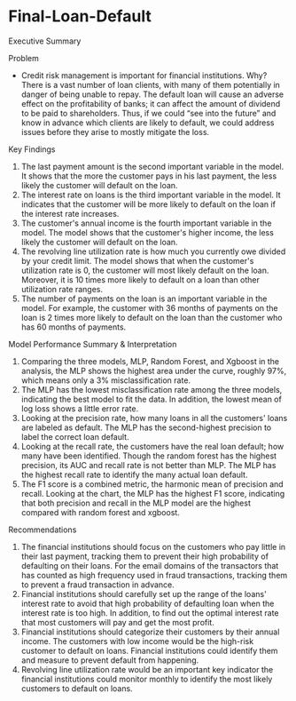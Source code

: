 # Final-Loan-Default

Executive Summary

Problem 
* Credit risk management is important for financial institutions. Why? There is a vast number of loan clients, with many of them potentially in danger of being unable to repay. The default loan will cause an adverse effect on the profitability of banks; it can affect the amount of dividend to be paid to shareholders. Thus, if we could “see into the future” and know in advance which clients are likely to default, we could address issues before they arise to mostly mitigate the loss.

Key Findings 
1.	The last payment amount is the second important variable in the model. It shows that the more the customer pays in his last payment, the less likely the customer will default on the loan.  
2.	The interest rate on loans is the third important variable in the model. It indicates that the customer will be more likely to default on the loan if the interest rate increases.
3.	The customer's annual income is the fourth important variable in the model. The model shows that the customer's higher income, the less likely the customer will default on the loan. 
4.	The revolving line utilization rate is how much you currently owe divided by your credit limit. The model shows that when the customer's utilization rate is 0, the customer will most likely default on the loan. Moreover, it is 10 times more likely to default on a loan than other utilization rate ranges.
5.	The number of payments on the loan is an important variable in the model. For example, the customer with 36 months of payments on the loan is 2 times more likely to default on the loan than the customer who has 60 months of payments.

Model Performance Summary & Interpretation 
1.	Comparing the three models, MLP, Random Forest, and Xgboost in the analysis, the MLP shows the highest area under the curve, roughly 97%, which means only a 3% misclassification rate. 
2.	The MLP has the lowest misclassification rate among the three models, indicating the best model to fit the data. In addition, the lowest mean of log loss shows a little error rate. 
3.	Looking at the precision rate, how many loans in all the customers' loans are labeled as default. The MLP has the second-highest precision to label the correct loan default.
4.	Looking at the recall rate, the customers have the real loan default; how many have been identified. Though the random forest has the highest precision, its AUC and recall rate is not better than MLP. The MLP has the highest recall rate to identify the many actual loan default.
5.	The F1 score is a combined metric, the harmonic mean of precision and recall. Looking at the chart, the MLP has the highest F1 score, indicating that both precision and recall in the MLP model are the highest compared with random forest and xgboost.

Recommendations  
1.	The financial institutions should focus on the customers who pay little in their last payment, tracking them to prevent their high probability of defaulting on their loans. For the email domains of the transactors that has counted as high frequency used in fraud transactions, tracking them to prevent a fraud transaction in advance.  
2.	Financial institutions should carefully set up the range of the loans' interest rate to avoid that high probability of defaulting loan when the interest rate is too high. In addition, to find out the optimal interest rate that most customers will pay and get the most profit. 
3.	Financial institutions should categorize their customers by their annual income. The customers with low income would be the high-risk customer to default on loans. Financial institutions could identify them and measure to prevent default from happening. 
4.	Revolving line utilization rate would be an important key indicator the financial institutions could monitor monthly to identify the most likely customers to default on loans.
